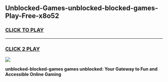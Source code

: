 
## Unblocked-Games-unblocked-blocked-games-Play-Free-x8o52
<h3>
<a href="https://premium76.site?title=unblocked-blocked-games&ref=15A">CLICK TO PLAY</a></h3>
<hr>

<h3>
<a href="https://premium76.site?title=unblocked-blocked-games&ref=15A">CLICK 2 PLAY</a>
  
</h3>

<a href="https://premium76.site?title=unblocked-blocked-games&ref=15A"><img src="https://clearcache.store/games.png"></a>


**unblocked-blocked-games games unblocked: Your Gateway to Fun and Accessible Online Gaming**
